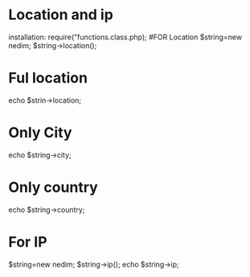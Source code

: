 # Location and ip
installation:
require("functions.class.php);
#FOR Location
$string=new nedim;
$string->location();
# Ful location
echo $strin->location;
# Only City
echo $string->city;
# Only country
echo $string->country;


# For IP

$string=new nedim;
$string->ip();
echo $string->ip;

